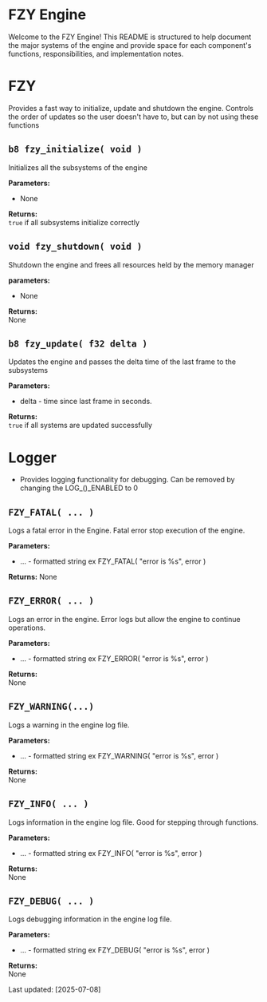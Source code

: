 # FZY Engine
Welcome to the FZY Engine! This README is structured to help document the major systems of the engine and provide space for each component's functions, responsibilities, and implementation notes.

# FZY
Provides a fast way to initialize, update and shutdown the engine.  Controls the order of updates so the user doesn't have to, but can by not using these functions

## `b8 fzy_initialize( void )`
Initializes all the subsystems of the engine 

**Parameters:**  
- None

**Returns:**  
   `true` if all subsystems initialize correctly
   
## `void fzy_shutdown( void )`
Shutdown the engine and frees all resources held by the memory manager  

**parameters:**  
- None  

**Returns:**  
None

## `b8 fzy_update( f32 delta )`
Updates the engine and passes the delta time of the last frame to the subsystems

**Parameters:**   
- delta - time since last frame in seconds.
  
**Returns:**  
`true` if all systems are updated successfully

# Logger
 - Provides logging functionality for debugging.  Can be removed by changing the LOG_()_ENABLED to 0

## `FZY_FATAL( ... )`  
Logs a fatal error in the Engine.  Fatal error stop execution of the engine.  

**Parameters:**
- ... - formatted string ex FZY_FATAL( "error is %s", error )

**Returns:**
None

## `FZY_ERROR( ... )`  
Logs an error in the engine.  Error logs but allow the engine to continue operations.  

**Parameters:**
- ... - formatted string ex FZY_ERROR( "error is %s", error )
   
**Returns:**  
None

## `FZY_WARNING(...)`  
Logs a warning in the engine log file.  

**Parameters:**  
- ... - formatted string ex FZY_WARNING( "error is %s", error )

**Returns:**  
None

## `FZY_INFO( ... )`
Logs information in the engine log file.  Good for stepping through functions.  

**Parameters:**
- ... - formatted string ex FZY_INFO( "error is %s", error )  
  
**Returns:**  
None

## `FZY_DEBUG( ... )`
Logs debugging information in the engine log file.  

**Parameters:**  
- ... - formatted string ex FZY_DEBUG( "error is %s", error )  

**Returns:**  
None


Last updated:  [2025-07-08]
